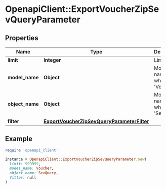 # OpenapiClient::ExportVoucherZipSevQueryParameter

## Properties

| Name | Type | Description | Notes |
| ---- | ---- | ----------- | ----- |
| **limit** | **Integer** | Limit export | [optional] |
| **model_name** | **Object** | Model name, which is &#39;Voucher&#39; |  |
| **object_name** | **Object** | Model name, which is &#39;SevQuery&#39; |  |
| **filter** | [**ExportVoucherZipSevQueryParameterFilter**](ExportVoucherZipSevQueryParameterFilter.md) |  | [optional] |

## Example

```ruby
require 'openapi_client'

instance = OpenapiClient::ExportVoucherZipSevQueryParameter.new(
  limit: 999999,
  model_name: Voucher,
  object_name: SevQuery,
  filter: null
)
```


